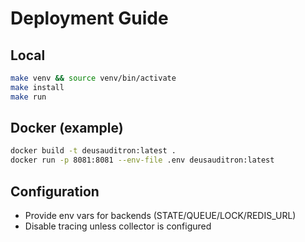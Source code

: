 # Deployment Guide

## Local

```bash
make venv && source venv/bin/activate
make install
make run
```

## Docker (example)

```bash
docker build -t deusauditron:latest .
docker run -p 8081:8081 --env-file .env deusauditron:latest
```

## Configuration

- Provide env vars for backends (STATE/QUEUE/LOCK/REDIS_URL)
- Disable tracing unless collector is configured
